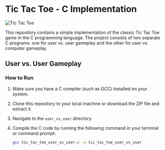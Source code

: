 # Tic Tac Toe - C Implementation

![Tic Tac Toe](https://img.freepik.com/free-vector/hands-holding-pencils-play-tic-tac-toe-people-drawing-crosses-noughts-simple-game-children-flat-vector-illustration-strategy-concept-banner-website-design-landing-web-page_74855-24786.jpg?w=2000)

This repository contains a simple implementation of the classic Tic Tac Toe game in the C programming language. The project consists of two separate C programs: one for user vs. user gameplay and the other for user vs. computer gameplay.

## User vs. User Gameplay

### How to Run

1. Make sure you have a C compiler (such as GCC) installed on your system.
2. Clone this repository to your local machine or download the ZIP file and extract it.
3. Navigate to the `user_vs_user` directory.
4. Compile the C code by running the following command in your terminal or command prompt:

   ```bash
   gcc tic_tac_toe_user_vs_user.c -o tic_tac_toe_user_vs_user
